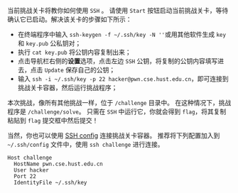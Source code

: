 当前挑战关卡将教你如何使用 `SSH` 。
请使用 `Start` 按钮启动当前挑战关卡，等待确认它已启动。解决该关卡的步骤如下所示：

- 在终端程序中输入 `ssh-keygen -f ~/.ssh/key -N ''`或用其他软件生成 `key` 和 `key.pub` 公私钥对；
- 执行 `cat key.pub` 将公钥内容复制出来；
- 点击导航栏右侧的**设置**选项，点击左边 `SSH` 公钥，将复制的公钥内容填写进去，点击 `Update` 保存自己的公钥；
- 输入 `ssh -i ~/.ssh/key -p 22 hacker@pwn.cse.hust.edu.cn`，即可连接到挑战关卡容器，然后运行挑战程序；

本次挑战，像所有其他挑战一样，位于 `/challenge` 目录中。
在这种情况下，挑战程序是 `/challenge/solve`。
只需在 `SSH` 中运行它，你就会得到 `flag`，将其复制粘贴到 `flag` 提交框中然后提交！

当然，你也可以使用 [SSH config](https://linux.die.net/man/5/ssh_config) 连接挑战关卡容器。
推荐将下列配置加入到 `~/.ssh/config` 文件中，使用 `ssh challenge` 进行连接。

```
Host challenge
  HostName pwn.cse.hust.edu.cn
  User hacker
  Port 22
  IdentityFile ~/.ssh/key
```
